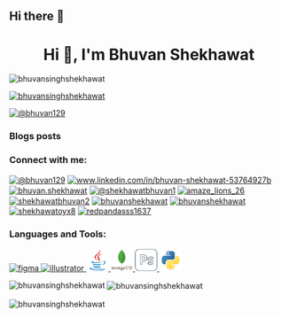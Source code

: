 ## Hi there 👋

<h1 align="center">Hi 👋, I'm Bhuvan Shekhawat</h1>
<p align="left"> <img src="https://komarev.com/ghpvc/?username=bhuvansinghshekhawat&label=Profile%20views&color=0e75b6&style=flat" alt="bhuvansinghshekhawat" /> </p>

<p align="left"> <a href="https://github.com/ryo-ma/github-profile-trophy"><img src="https://github-profile-trophy.vercel.app/?username=bhuvansinghshekhawat" alt="bhuvansinghshekhawat" /></a> </p>

<p align="left"> <a href="https://twitter.com/@bhuvan129" target="blank"><img src="https://img.shields.io/twitter/follow/@bhuvan129?logo=twitter&style=for-the-badge" alt="@bhuvan129" /></a> </p>

### Blogs posts
<!-- BLOG-POST-LIST:START -->
<!-- BLOG-POST-LIST:END -->

<h3 align="left">Connect with me:</h3>
<p align="left">
<a href="https://twitter.com/@bhuvan129" target="blank"><img align="center" src="https://raw.githubusercontent.com/rahuldkjain/github-profile-readme-generator/master/src/images/icons/Social/twitter.svg" alt="@bhuvan129" height="30" width="40" /></a>
<a href="https://linkedin.com/in/www.linkedin.com/in/bhuvan-shekhawat-53764927b" target="blank"><img align="center" src="https://raw.githubusercontent.com/rahuldkjain/github-profile-readme-generator/master/src/images/icons/Social/linked-in-alt.svg" alt="www.linkedin.com/in/bhuvan-shekhawat-53764927b" height="30" width="40" /></a>
<a href="https://instagram.com/bhuvan.shekhawat" target="blank"><img align="center" src="https://raw.githubusercontent.com/rahuldkjain/github-profile-readme-generator/master/src/images/icons/Social/instagram.svg" alt="bhuvan.shekhawat" height="30" width="40" /></a>
<a href="https://medium.com/@shekhawatbhuvan1" target="blank"><img align="center" src="https://raw.githubusercontent.com/rahuldkjain/github-profile-readme-generator/master/src/images/icons/Social/medium.svg" alt="@shekhawatbhuvan1" height="30" width="40" /></a>
<a href="https://www.codechef.com/users/amaze_lions_26" target="blank"><img align="center" src="https://cdn.jsdelivr.net/npm/simple-icons@3.1.0/icons/codechef.svg" alt="amaze_lions_26" height="30" width="40" /></a>
<a href="https://www.hackerrank.com/shekhawatbhuvan2" target="blank"><img align="center" src="https://raw.githubusercontent.com/rahuldkjain/github-profile-readme-generator/master/src/images/icons/Social/hackerrank.svg" alt="shekhawatbhuvan2" height="30" width="40" /></a>
<a href="https://codeforces.com/profile/bhuvanshekhawat" target="blank"><img align="center" src="https://raw.githubusercontent.com/rahuldkjain/github-profile-readme-generator/master/src/images/icons/Social/codeforces.svg" alt="bhuvanshekhawat" height="30" width="40" /></a>
<a href="https://www.leetcode.com/bhuvanshekhawat" target="blank"><img align="center" src="https://raw.githubusercontent.com/rahuldkjain/github-profile-readme-generator/master/src/images/icons/Social/leet-code.svg" alt="bhuvanshekhawat" height="30" width="40" /></a>
<a href="https://auth.geeksforgeeks.org/user/shekhawatoyx8" target="blank"><img align="center" src="https://raw.githubusercontent.com/rahuldkjain/github-profile-readme-generator/master/src/images/icons/Social/geeks-for-geeks.svg" alt="shekhawatoyx8" height="30" width="40" /></a>
<a href="https://discord.gg/redpandasss1637" target="blank"><img align="center" src="https://raw.githubusercontent.com/rahuldkjain/github-profile-readme-generator/master/src/images/icons/Social/discord.svg" alt="redpandasss1637" height="30" width="40" /></a>
</p>

<h3 align="left">Languages and Tools:</h3>
<p align="left"> <a href="https://www.figma.com/" target="_blank" rel="noreferrer"> <img src="https://www.vectorlogo.zone/logos/figma/figma-icon.svg" alt="figma" width="40" height="40"/> </a> <a href="https://www.adobe.com/in/products/illustrator.html" target="_blank" rel="noreferrer"> <img src="https://www.vectorlogo.zone/logos/adobe_illustrator/adobe_illustrator-icon.svg" alt="illustrator" width="40" height="40"/> </a> <a href="https://www.java.com" target="_blank" rel="noreferrer"> <img src="https://raw.githubusercontent.com/devicons/devicon/master/icons/java/java-original.svg" alt="java" width="40" height="40"/> </a> <a href="https://www.mongodb.com/" target="_blank" rel="noreferrer"> <img src="https://raw.githubusercontent.com/devicons/devicon/master/icons/mongodb/mongodb-original-wordmark.svg" alt="mongodb" width="40" height="40"/> </a> <a href="https://www.photoshop.com/en" target="_blank" rel="noreferrer"> <img src="https://raw.githubusercontent.com/devicons/devicon/master/icons/photoshop/photoshop-line.svg" alt="photoshop" width="40" height="40"/> </a> <a href="https://www.python.org" target="_blank" rel="noreferrer"> <img src="https://raw.githubusercontent.com/devicons/devicon/master/icons/python/python-original.svg" alt="python" width="40" height="40"/> </a> </p>

<p><img align="left" src="https://github-readme-stats.vercel.app/api/top-langs?username=bhuvansinghshekhawat&show_icons=true&locale=en&layout=compact" alt="bhuvansinghshekhawat" /></p>

<p>&nbsp;<img align="center" src="https://github-readme-stats.vercel.app/api?username=bhuvansinghshekhawat&show_icons=true&locale=en" alt="bhuvansinghshekhawat" /></p>

<p><img align="center" src="https://github-readme-streak-stats.herokuapp.com/?user=bhuvansinghshekhawat&" alt="bhuvansinghshekhawat" /></p><!--
**BhuvanSinghShekhawat/BhuvanSinghShekhawat** is a ✨ _special_ ✨ repository because its `README.md` (this file) appears on your GitHub profile.

